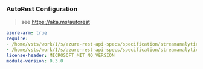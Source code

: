 ### AutoRest Configuration

> see https://aka.ms/autorest

``` yaml
azure-arm: true
require:
- /home/vsts/work/1/s/azure-rest-api-specs/specification/streamanalytics/resource-manager/readme.md
- /home/vsts/work/1/s/azure-rest-api-specs/specification/streamanalytics/resource-manager/readme.go.md
license-header: MICROSOFT_MIT_NO_VERSION
module-version: 0.3.0
```